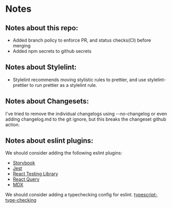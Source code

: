 # Notes

## Notes about this repo: 
- Added branch policy to enforce PR, and status checks(CI) before merging
- Added npm secrets to github secrets

## Notes about Stylelint:
- Stylelint recommends moving stylistic rules to prettier, and use stylelint-prettier to run prettier as a stylelint rule.

## Notes about Changesets: 
I've tried to remove the individual changelogs using --no-changelog or even adding changelog.md to the git ignore, but this breaks the changeset github action. 

## Notes about eslint plugins: 
We should consider adding the following eslint plugins:
- [Storybook](https://www.npmjs.com/package/eslint-plugin-storybook)
- [Jest](https://www.npmjs.com/package/eslint-plugin-jest)
- [React Testing Library](https://www.npmjs.com/package/eslint-plugin-testing-library)
- [React Query](https://www.npmjs.com/package/eslint-plugin-react-query/)
- [MDX](https://www.npmjs.com/package/eslint-plugin-mdx)

We should consider adding a typechecking config for eslint.
[typescript-type-checking](https://github.com/Shopify/web-configs/blob/main/packages/eslint-plugin/lib/config/typescript-type-checking.js)